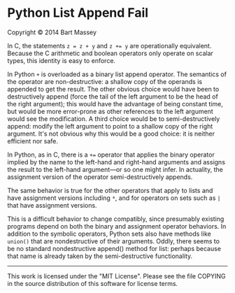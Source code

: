 # Python List Append Fail
Copyright © 2014 Bart Massey

In C, the statements `z = z + y` and `z += y` are
operationally equivalent. Because the C arithmetic and
boolean operators only operate on scalar types, this
identity is easy to enforce.

In Python `+` is overloaded as a binary list append
operator. The semantics of the operator are non-destructive:
a shallow copy of the operands is appended to get the
result. The other obvious choice would have been to
destructively append (force the tail of the left argument to
be the head of the right argument); this would have the
advantage of being constant time, but would be more
error-prone as other references to the left argument would
see the modification. A third choice would be to
semi-destructively append: modify the left argument to point
to a shallow copy of the right argument. It's not obvious
why this would be a good choice: it is neither efficient nor
safe.

In Python, as in C, there is a `+=` operator that applies
the binary operator implied by the name to the left-hand and
right-hand arguments and assigns the result to the left-hand
argument&mdash;or so one might infer. In actuality, the
assignment version of the operator semi-destructively
appends.

The same behavior is true for the other operators that apply
to lists and have assignment versions including `*`, and for
operators on sets such as `|` that have assignment versions.

This is a difficult behavior to change compatibly, since
presumably existing programs depend on both the binary and
assignment operator behaviors. In addition to the symbolic
operators, Python sets also have methods like `union()` that
are nondestructive of their arguments. Oddly, there seems to
be no standard nondestructive append() method for list:
perhaps because that name is already taken by the
semi-destructive functionality.

-----

This work is licensed under the "MIT License".  Please see
the file COPYING in the source distribution of this software
for license terms.
